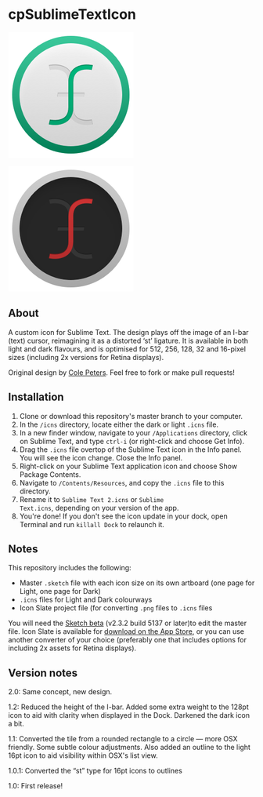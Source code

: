 # cpSublimeTextIcon

![cpSublimeTextIcon Light](256-light.png)

![cpSublimeTextIcon Dark](256-dark.png)

## About
A custom icon for Sublime Text. The design plays off the image of an I-bar (text) cursor, reimagining it as a distorted ‘st’ ligature. It is available in both light and dark flavours, and is optimised for 512, 256, 128, 32 and 16-pixel sizes (including 2x versions for Retina displays).

Original design by [Cole Peters](http://github.com/colepeters). Feel free to fork or make pull requests!

## Installation
1. Clone or download this repository's master branch to your computer.
2. In the <code>/icns</code> directory, locate either the dark or light <code>.icns</code> file.
3. In a new finder window, navigate to your <code>/Applications</code> directory, click on Sublime Text, and type <code>ctrl-i</code> (or right-click and choose Get Info).
4. Drag the <code>.icns</code> file overtop of the Sublime Text icon in the Info panel. You will see the icon change. Close the Info panel.
5. Right-click on your Sublime Text application icon and choose Show Package Contents.
6. Navigate to <code>/Contents/Resources</code>, and copy the <code>.icns</code> file to this directory.
7. Rename it to <code>Sublime Text 2.icns</code> or <code>Sublime Text.icns</code>, depending on your version of the app.
8. You're done! If you don't see the icon update in your dock, open Terminal and run <code>killall Dock</code> to relaunch it.

## Notes
This repository includes the following:
- Master <code>.sketch</code> file with each icon size on its own artboard (one page for Light, one page for Dark)
- <code>.icns</code> files for Light and Dark colourways
- Icon Slate project file (for converting <code>.png</code> files to <code>.icns</code> files

You will need the [Sketch beta](http://www.bohemiancoding.com/sketch/beta/) (v2.3.2 build 5137 or later)to edit the master file. Icon Slate is available for [download on the App Store](https://itunes.apple.com/gb/app/icon-slate/id439697913?mt=12), or you can use another converter of your choice (preferably one that includes options for including 2x assets for Retina displays).

## Version notes

2.0: Same concept, new design.

1.2: Reduced the height of the I-bar. Added some extra weight to the 128pt icon to aid with clarity when displayed in the Dock. Darkened the dark icon a bit.

1.1: Converted the tile from a rounded rectangle to a circle — more OSX friendly. Some subtle colour adjustments. Also added an outline to the light 16pt icon to aid visibility within OSX's list view.

1.0.1: Converted the “st” type for 16pt icons to outlines

1.0: First release!